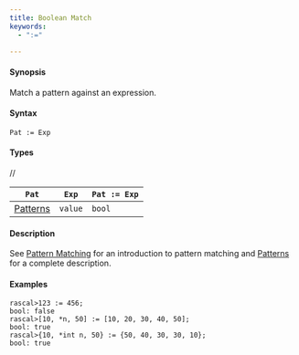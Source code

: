 ```yaml
---
title: Boolean Match
keywords:
  - ":="

---
```


#### Synopsis

Match a pattern against an expression.

#### Syntax

`Pat := Exp`

#### Types

//

| `Pat`      | `Exp` |`Pat := Exp` |
| --- | --- | --- |
| [Patterns](../../../../..//Rascal/Patterns) | `value` | `bool`         |


#### Description

See [Pattern Matching](../../../../..//RascalConcepts/PatternMatching) for an introduction to pattern matching and [Patterns](../../../../..//Rascal/Patterns) for a complete description.

#### Examples


```rascal-shell
rascal>123 := 456;
bool: false
rascal>[10, *n, 50] := [10, 20, 30, 40, 50];
bool: true
rascal>{10, *int n, 50} := {50, 40, 30, 30, 10};
bool: true
```

